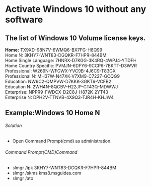 <h1>Activate Windows 10 without any software</h1>


<h2>The list of Windows 10 Volume license keys.</h2>


<b> Home:</b>                  TX9XD-98N7V-6WMQ6-BX7FG-H8Q99
 <br>
Home N:                 3KHY7-WNT83-DGQKR-F7HPR-844BM
<br>
Home Single Language:   7HNRX-D7KGG-3K4RQ-4WPJ4-YTDFH
<br>
Home Country Specific:  PVMJN-6DFY6-9CCP6-7BKTT-D3WVR
<br>
Professional:           W269N-WFGWX-YVC9B-4J6C9-T83GX
<br>
Professional N:         MH37W-N47XK-V7XM9-C7227-GCQG9
<br>
Education:              NW6C2-QMPVW-D7KKK-3GKT6-VCFB2
<br>
Education N:            2WH4N-8QGBV-H22JP-CT43Q-MDWWJ
<br>
Enterprise:             NPPR9-FWDCX-D2C8J-H872K-2YT43
<br>
Enterprise N:           DPH2V-TTNVB-4X9Q3-TJR4H-KHJW4
<br>


## Example:Windows 10 Home N ##


<h6>Solution</h6>

+ Open Command Prompt(cmd) as administration.

<h6>Command Prompt(CMD)Command</h6>

+ slmgr  /ipk 3KHY7-WNT83-DGQKR-F7HPR-844BM
+ slmgr  /skms  kms8.msguides.com
+ slmgr /ato
